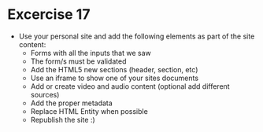 # Excercise 17

* Use your personal site and add the following elements as part of the site content:
  * Forms with all the inputs that we saw
  * The form/s must be validated
  * Add the HTML5 new sections (header, section, etc)
  * Use an iframe to show one of your sites documents
  * Add or create video and audio content (optional add different sources)
  * Add the proper metadata
  * Replace HTML Entity when possible
  * Republish the site :)
  